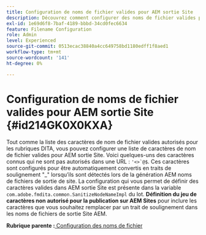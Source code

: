 ```yaml
---
title: Configuration de noms de fichier valides pour AEM sortie Site
description: Découvrez comment configurer des noms de fichier valides pour AEM sortie Site
exl-id: 1e69d6f8-7baf-4189-bbbd-34cd0fec6634
feature: Filename Configuration
role: Admin
level: Experienced
source-git-commit: 0513ecac38840a4cc649758bd1180edff1f8aed1
workflow-type: tm+mt
source-wordcount: '141'
ht-degree: 0%

---
```


# Configuration de noms de fichier valides pour AEM sortie Site {#id214GK0X0KXA}

Tout comme la liste des caractères de nom de fichier valides autorisés pour les rubriques DITA, vous pouvez configurer une liste de caractères de nom de fichier valides pour AEM sortie Site. Voici quelques-uns des caractères connus qui ne sont pas autorisés dans une URL : ```'<>`@$```. Ces caractères sont configurés pour être automatiquement convertis en traits de soulignement &quot;_&quot; lorsqu’ils sont détectés lors de la génération AEM noms de fichiers de sortie de site. La configuration qui vous permet de définir des caractères valides dans AEM sortie Site est présente dans la variable `com.adobe.fmdita.common.SanitizeNodeNameImpl` du lot. **Définition du jeu de caractères non autorisé pour la publication sur AEM Sites** pour inclure les caractères que vous souhaitez remplacer par un trait de soulignement dans les noms de fichiers de sortie Site AEM.

**Rubrique parente :**[ Configuration des noms de fichier](conf-file-names.md)

